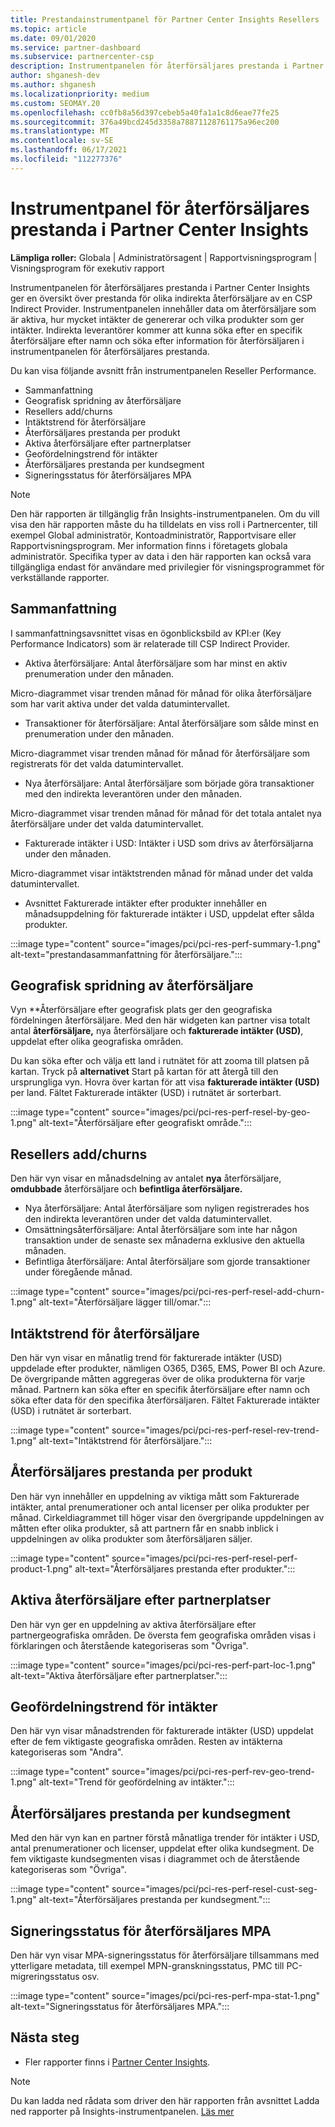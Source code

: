 ```yaml
---
title: Prestandainstrumentpanel för Partner Center Insights Resellers
ms.topic: article
ms.date: 09/01/2020
ms.service: partner-dashboard
ms.subservice: partnercenter-csp
description: Instrumentpanelen för återförsäljares prestanda i Partner Center Insights ger en översikt över prestanda för olika indirekta återförsäljare av en CSP Indirect Provider.
author: shganesh-dev
ms.author: shganesh
ms.localizationpriority: medium
ms.custom: SEOMAY.20
ms.openlocfilehash: cc0fb8a56d397cebeb5a40fa1a1c8d6eae77fe25
ms.sourcegitcommit: 376a49bcd245d3358a78871128761175a96ec200
ms.translationtype: MT
ms.contentlocale: sv-SE
ms.lasthandoff: 06/17/2021
ms.locfileid: "112277376"
---
```

# <a name="reseller-performance-dashboard-in-partner-center-insights"></a>Instrumentpanel för återförsäljares prestanda i Partner Center Insights

**Lämpliga roller:** Globala | Administratörsagent | Rapportvisningsprogram | Visningsprogram för exekutiv rapport

Instrumentpanelen för återförsäljares prestanda i Partner Center Insights ger en översikt över prestanda för olika indirekta återförsäljare av en CSP Indirect Provider. Instrumentpanelen innehåller data om återförsäljare som är aktiva, hur mycket intäkter de genererar och vilka produkter som ger intäkter. Indirekta leverantörer kommer att kunna söka efter en specifik återförsäljare efter namn och söka efter information för återförsäljaren i instrumentpanelen för återförsäljares prestanda.

Du kan visa följande avsnitt från instrumentpanelen Reseller Performance.

- Sammanfattning
- Geografisk spridning av återförsäljare
- Resellers add/churns 
- Intäktstrend för återförsäljare 
- Återförsäljares prestanda per produkt
- Aktiva återförsäljare efter partnerplatser
- Geofördelningstrend för intäkter
- Återförsäljares prestanda per kundsegment
- Signeringsstatus för återförsäljares MPA

 > [!NOTE]
 > Den här rapporten är tillgänglig från Insights-instrumentpanelen. Om du vill visa den här rapporten måste du ha tilldelats en viss roll i Partnercenter, till exempel Global administratör, Kontoadministratör, Rapportvisare eller Rapportvisningsprogram. Mer information finns i företagets globala administratör. Specifika typer av data i den här rapporten kan också vara tillgängliga endast för användare med privilegier för visningsprogrammet för verkställande rapporter.

## <a name="summary"></a>Sammanfattning

I sammanfattningsavsnittet visas en ögonblicksbild av KPI:er (Key Performance Indicators) som är relaterade till CSP Indirect Provider.

- Aktiva återförsäljare: Antal återförsäljare som har minst en aktiv prenumeration under den månaden.

Micro-diagrammet visar trenden månad för månad för olika återförsäljare som har varit aktiva under det valda datumintervallet.

- Transaktioner för återförsäljare: Antal återförsäljare som sålde minst en prenumeration under den månaden. 

Micro-diagrammet visar trenden månad för månad för återförsäljare som registrerats för det valda datumintervallet.

- Nya återförsäljare: Antal återförsäljare som började göra transaktioner med den indirekta leverantören under den månaden. 

Micro-diagrammet visar trenden månad för månad för det totala antalet nya återförsäljare under det valda datumintervallet.

- Fakturerade intäkter i USD: Intäkter i USD som drivs av återförsäljarna under den månaden. 

Micro-diagrammet visar intäktstrenden månad för månad under det valda datumintervallet.

- Avsnittet Fakturerade intäkter efter produkter innehåller en månadsuppdelning för fakturerade intäkter i USD, uppdelat efter sålda produkter. 

:::image type="content" source="images/pci/pci-res-perf-summary-1.png" alt-text="prestandasammanfattning för återförsäljare.":::

## <a name="geographical-spread-of-resellers"></a>Geografisk spridning av återförsäljare

Vyn **Återförsäljare efter geografisk plats ger den geografiska fördelningen återförsäljare. Med den här widgeten kan partner visa totalt antal **återförsäljare,** nya återförsäljare och **fakturerade intäkter (USD)**, uppdelat efter olika geografiska områden.

Du kan söka efter och välja ett land i rutnätet för att zooma till platsen på kartan. Tryck på **alternativet** Start på kartan för att återgå till den ursprungliga vyn. Hovra över kartan för att visa **fakturerade intäkter (USD)** per land. Fältet Fakturerade intäkter (USD) i rutnätet är sorterbart.

:::image type="content" source="images/pci/pci-res-perf-resel-by-geo-1.png" alt-text="Återförsäljare efter geografiskt område.":::

## <a name="resellers-addchurns"></a>Resellers add/churns

Den här vyn visar en månadsdelning av antalet **nya** återförsäljare, **omdubbade** återförsäljare och **befintliga återförsäljare.** 

- Nya återförsäljare: Antal återförsäljare som nyligen registrerades hos den indirekta leverantören under det valda datumintervallet.
- Omsättningsåterförsäljare: Antal återförsäljare som inte har någon transaktion under de senaste sex månaderna exklusive den aktuella månaden.
- Befintliga återförsäljare: Antal återförsäljare som gjorde transaktioner under föregående månad.

:::image type="content" source="images/pci/pci-res-perf-resel-add-churn-1.png" alt-text="Återförsäljare lägger till/omar.":::

## <a name="resellers-revenue-trend"></a>Intäktstrend för återförsäljare 

Den här vyn visar en månatlig trend för fakturerade intäkter (USD) uppdelade efter produkter, nämligen O365, D365, EMS, Power BI och Azure. De övergripande måtten aggregeras över de olika produkterna för varje månad. Partnern kan söka efter en specifik återförsäljare efter namn och söka efter data för den specifika återförsäljaren. Fältet Fakturerade intäkter (USD) i rutnätet är sorterbart.

:::image type="content" source="images/pci/pci-res-perf-resel-rev-trend-1.png" alt-text="Intäktstrend för återförsäljare.":::

## <a name="reseller-performance-by-products"></a>Återförsäljares prestanda per produkt

Den här vyn innehåller en uppdelning av viktiga mått som Fakturerade intäkter, antal prenumerationer och antal licenser per olika produkter per månad. Cirkeldiagrammet till höger visar den övergripande uppdelningen av måtten efter olika produkter, så att partnern får en snabb inblick i uppdelningen av olika produkter som återförsäljaren säljer.

:::image type="content" source="images/pci/pci-res-perf-resel-perf-product-1.png" alt-text="Återförsäljares prestanda efter produkter.":::

## <a name="active-resellers-by-partner-locations"></a>Aktiva återförsäljare efter partnerplatser

Den här vyn ger en uppdelning av aktiva återförsäljare efter partnergeografiska områden. De översta fem geografiska områden visas i förklaringen och återstående kategoriseras som "Övriga".

:::image type="content" source="images/pci/pci-res-perf-part-loc-1.png" alt-text="Aktiva återförsäljare efter partnerplatser.":::

## <a name="revenue-geo-distribution-trend"></a>Geofördelningstrend för intäkter

Den här vyn visar månadstrenden för fakturerade intäkter (USD) uppdelat efter de fem viktigaste geografiska områden.  Resten av intäkterna kategoriseras som "Andra".

:::image type="content" source="images/pci/pci-res-perf-rev-geo-trend-1.png" alt-text="Trend för geofördelning av intäkter.":::

## <a name="reseller-performance-by-customer-segment"></a>Återförsäljares prestanda per kundsegment

Med den här vyn kan en partner förstå månatliga trender för intäkter i USD, antal prenumerationer och licenser, uppdelat efter olika kundsegment. De fem viktigaste kundsegmenten visas i diagrammet och de återstående kategoriseras som "Övriga".

:::image type="content" source="images/pci/pci-res-perf-resel-cust-seg-1.png" alt-text="Återförsäljares prestanda per kundsegment.":::

## <a name="reseller-mpa-signing-status"></a>Signeringsstatus för återförsäljares MPA

Den här vyn visar MPA-signeringsstatus för återförsäljare tillsammans med ytterligare metadata, till exempel MPN-granskningsstatus, PMC till PC-migreringsstatus osv.

:::image type="content" source="images/pci/pci-res-perf-mpa-stat-1.png" alt-text="Signeringsstatus för återförsäljares MPA.":::

## <a name="next-steps"></a>Nästa steg

- Fler rapporter finns i [Partner Center Insights](partner-center-insights.md).

>[!NOTE] 
> Du kan ladda ned rådata som driver den här rapporten från avsnittet Ladda ned rapporter på Insights-instrumentpanelen. [Läs mer](pci-download-reports.md) 
